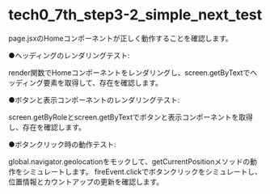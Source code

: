 # tech0_7th_step3-2_simple_next_test

page.jsxのHomeコンポーネントが正しく動作することを確認します。


●ヘッディングのレンダリングテスト:

render関数でHomeコンポーネントをレンダリングし、screen.getByTextでヘッディング要素を取得して、存在を確認します。


●ボタンと表示コンポーネントのレンダリングテスト:

screen.getByRoleとscreen.getByTextでボタンと表示コンポーネントを取得し、存在を確認します。


●ボタンクリック時の動作テスト:

global.navigator.geolocationをモックして、getCurrentPositionメソッドの動作をシミュレートします。
fireEvent.clickでボタンクリックをシミュレートし、位置情報とカウントアップの更新を確認します。

